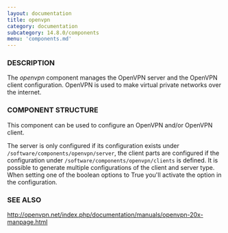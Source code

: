 ```yaml
---
layout: documentation
title: openvpn
category: documentation
subcategory: 14.8.0/components
menu: 'components.md'
---
```

### DESCRIPTION

The _openvpn_ component manages the OpenVPN server and the OpenVPN client configuration.
OpenVPN is used to make virtual private networks over the internet.

### COMPONENT STRUCTURE

This component can be used to configure an OpenVPN and/or OpenVPN
client.

The server is only configured if its configuration exists under
`/software/components/openvpn/server`, the client parts are configured if
the configuration under `/software/components/openvpn/clients` is defined.
It is possible to generate multiple configurations of the client and
server type.  When setting one of the boolean options to True you'll
activate the option in the configuration.

### SEE ALSO

http://openvpn.net/index.php/documentation/manuals/openvpn-20x-manpage.html
